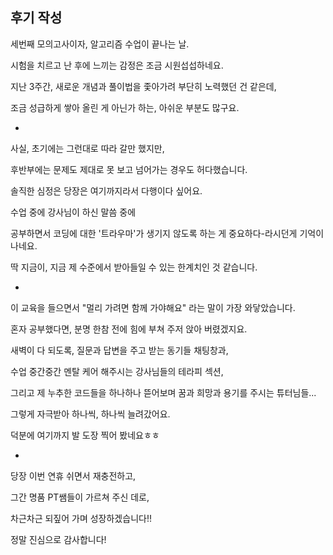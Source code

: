 ## 후기 작성

세번째 모의고사이자, 알고리즘 수업이 끝나는 날.

시험을 치르고 난 후에 느끼는 감정은 조금 시원섭섭하네요.

지난 3주간, 새로운 개념과 풀이법을 좇아가려 부단히 노력했던 건 같은데, 

조금 성급하게 쌓아 올린 게 아닌가 하는, 아쉬운 부분도 많구요. 

-

사실, 초기에는 그런대로 따라 갈만 했지만,

후반부에는 문제도 제대로 못 보고 넘어가는 경우도 허다했습니다. 

솔직한 심정은 당장은 여기까지라서 다행이다 싶어요.

수업 중에 강사님이 하신 말씀 중에 

공부하면서 코딩에 대한 '트라우마'가 생기지 않도록 하는 게 중요하다-라시던게 기억이 나네요.

딱 지금이, 지금 제 수준에서 받아들일 수 있는 한계치인 것 같습니다.

-

이 교육을 들으면서 "멀리 가려면 함께 가야해요" 라는 말이 가장 와닿았습니다.

혼자 공부했다면, 분명 한참 전에 힘에 부쳐 주저 앉아 버렸겠지요.

새벽이 다 되도록, 질문과 답변을 주고 받는 동기들 채팅창과, 

수업 중간중간 멘탈 케어 해주시는 강사님들의 테라피 섹션,

그리고 제 누추한 코드들을 하나하나 뜯어보며 꿈과 희망과 용기를 주시는 튜터님들... 

그렇게 자극받아 하나씩, 하나씩 늘려갔어요.

덕분에 여기까지 발 도장 찍어 봤네요ㅎㅎ

-

당장 이번 연휴 쉬면서 재충전하고, 

그간 명품 PT쌤들이 가르쳐 주신 데로, 

차근차근 되짚어 가며 성장하겠습니다!!

정말 진심으로 감사합니다!